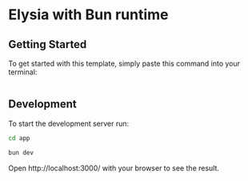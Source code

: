 # Elysia with Bun runtime

## Getting Started

To get started with this template, simply paste this command into your terminal:

```bash

```

## Development

To start the development server run:

```bash
cd app

bun dev
```

Open http://localhost:3000/ with your browser to see the result.
